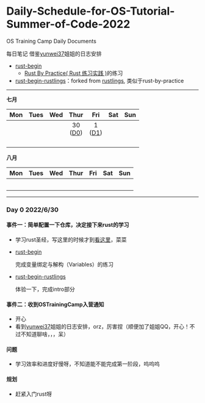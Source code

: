 # Daily-Schedule-for-OS-Tutorial-Summer-of-Code-2022

OS Training Camp Daily Documents

每日笔记 借鉴[yunwei37](https://github.com/yunwei37)姐姐的日志安排

- [rust-begin](https://github.com/CelestialMelody/rust-begin)
  - [Rust By Practice( Rust 练习实践 )](https://zh.practice.rs/why-exercise.html)的练习
- [rust-begin-rustlings](https://github.com/CelestialMelody/rust-begin-rustlings)：forked from [rustlings](https://github.com/rust-lang/rustlings), 类似于rust-by-practice

---


**七月**

| Mon | Tues | Wed | Thur | Fri | Sat | Sun |
| :---: | :---: | :--: | :--: | :--: | :--: | :--: |
|                                             |                                             |                 | 30<br>([D0](#day-0)) | 1 <br> ([D1](#day-1))      |      |      |
|      |      |      |      |                                |      |      |
|      |      |      |      |                                |      |      |
|      |      |      |      |                                |      |      |
|      |      |      |      |                                |      |                                             |

**八月**

| Mon  | Tues | Wed  | Thur | Fri  | Sat  | Sun  |
| :--: | :--: | :--: | :--: | :--: | :--: | :--: |
|      |      |      |      |      |      |      |
|      |      |      |      |      |      |      |
|      |      |      |      |      |      |      |
|      |      |      |      |      |      |      |
|      |      |      |      |      |      |      |

---

<h3 id="day-0">Day 0 2022/6/30</h3>

#### 事件一：简单配置一下仓库，决定接下来rust的学习

- 学习rust圣经，写这里的时候才到[看这里](https://course.rs/basic/base-type/numbers.html)，菜菜

- [rust-begin](https://github.com/CelestialMelody/rust-begin)

  完成变量绑定与解构（Variables）的练习

- [rust-begin-rustlings](https://github.com/CelestialMelody/rust-begin-rustlings)

  体验一下，完成intro部分

#### 事件二：收到OSTrainingCamp入营通知

- 开心
- 看到[yunwei37](https://github.com/yunwei37)姐姐的日志安排，orz，厉害捏（顺便加了姐姐QQ，开心！不过不知道聊啥，，，呆）

#### 问题

- 学习效率和进度好慢呀，不知道能不能完成第一阶段，呜呜呜

#### 规划

- 赶紧入门rust呀
